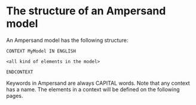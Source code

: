 # The structure of an Ampersand model

An Ampersand model has the following structure:


```
CONTEXT MyModel IN ENGLISH

<all kind of elements in the model>

ENDCONTEXT
```

Keywords in Ampersand are always CAPITAL words. Note that any context has a name. The elements in a context will be defined on the following pages.